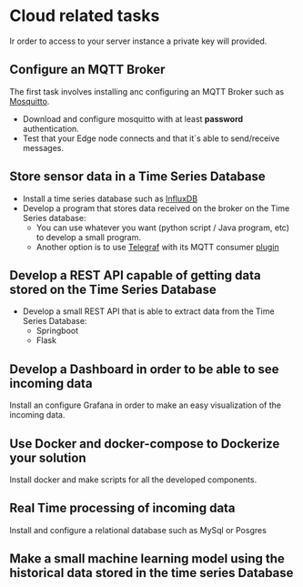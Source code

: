 # Cloud related tasks

Ir order to access to your server instance a private key will provided. 

## Configure an MQTT Broker 

The first task involves installing anc configuring an MQTT Broker such as [Mosquitto](https://mosquitto.org/). 

 * Download and configure mosquitto with at least **password** authentication. 
 * Test that your Edge node connects and that it´s able to send/receive messages. 
 
## Store sensor data in a Time Series Database 

 * Install a time series database such as [InfluxDB](https://portal.influxdata.com/downloads/)
 * Develop a program that stores data received on the broker on the Time Series database:
    * You can use whatever you want (python script / Java program, etc) to develop a small program.
    * Another option is to use [Telegraf](https://www.influxdata.com/time-series-platform/telegraf/) with its MQTT consumer [plugin](https://github.com/influxdata/telegraf/tree/master/plugins/inputs/mqtt_consumer)

## Develop a REST API capable of getting data stored on the Time Series Database

 * Develop a small REST API that is able to extract data from the Time Series Database:
   * Springboot 
   * Flask

## Develop a Dashboard in order to be able to see incoming data

Install an configure Grafana in order to make an easy visualization of the incoming data.

## Use Docker and docker-compose to Dockerize your solution

Install docker and make scripts for all the developed components. 

## Real Time processing of incoming data

Install and configure a relational database such as MySql or Posgres 

## Make a small machine learning model using the historical data stored in the time series Database




